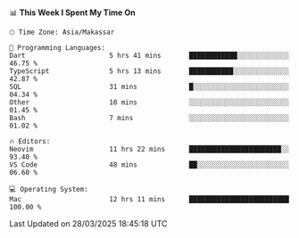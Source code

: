 <!--START_SECTION:waka-->
📊 **This Week I Spent My Time On** 

```text
🕑︎ Time Zone: Asia/Makassar

💬 Programming Languages: 
Dart                     5 hrs 41 mins       ████████████░░░░░░░░░░░░░   46.75 % 
TypeScript               5 hrs 13 mins       ███████████░░░░░░░░░░░░░░   42.87 % 
SQL                      31 mins             █░░░░░░░░░░░░░░░░░░░░░░░░   04.34 % 
Other                    10 mins             ░░░░░░░░░░░░░░░░░░░░░░░░░   01.45 % 
Bash                     7 mins              ░░░░░░░░░░░░░░░░░░░░░░░░░   01.02 % 

🔥 Editors: 
Neovim                   11 hrs 22 mins      ███████████████████████░░   93.40 % 
VS Code                  48 mins             ██░░░░░░░░░░░░░░░░░░░░░░░   06.60 % 

💻 Operating System: 
Mac                      12 hrs 11 mins      █████████████████████████   100.00 % 
```


 Last Updated on 28/03/2025 18:45:18 UTC
<!--END_SECTION:waka-->
